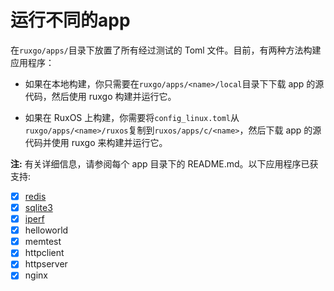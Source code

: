 # 运行不同的app
在`ruxgo/apps/`目录下放置了所有经过测试的 Toml 文件。目前，有两种方法构建应用程序：

- 如果在本地构建，你只需要在`ruxgo/apps/<name>/local`目录下下载 app 的源代码，然后使用 ruxgo 构建并运行它。

- 如果在 RuxOS 上构建，你需要将`config_linux.toml`从`ruxgo/apps/<name>/ruxos`复制到`ruxos/apps/c/<name>`，然后下载 app 的源代码并使用 ruxgo 来构建并运行它。

**注:** 有关详细信息，请参阅每个 app 目录下的 README.md。以下应用程序已获支持:

* [x] [redis](https://github.com/Ybeichen/ruxgo/tree/master/apps/redis)
* [x] [sqlite3](https://github.com/Ybeichen/ruxgo/tree/master/apps/sqlite3)
* [x] [iperf](https://github.com/Ybeichen/ruxgo/tree/master/apps/iperf)
* [x] helloworld
* [x] memtest
* [x] httpclient
* [x] httpserver
* [x] nginx
